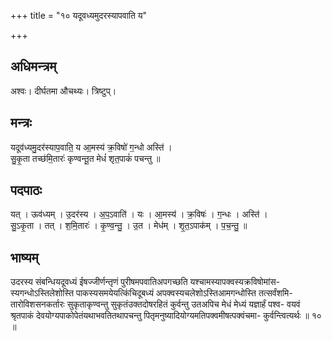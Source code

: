 +++
title = "१० यदूवध्यमुदरस्यापवाति य"

+++
## अधिमन्त्रम्
अश्वः। दीर्घतमा औचथ्यः। त्रिष्टुप्।

## मन्त्रः
यदूव॑ध्यमु॒दर॑स्याप॒वाति॒ य आ॒मस्य॑ क्र॒विषो॑ ग॒न्धो अस्ति॑ ।  
सु॒कृ॒ता तच्छ॑मि॒तारः॑ कृण्वन्तू॒त मेधं॑ शृत॒पाकं॑ पचन्तु ॥

## पदपाठः
यत् । ऊव॑ध्यम् । उ॒दर॑स्य । अ॒प॒ऽवाति॑ । यः । आ॒मस्य॑ । क्र॒विषः॑ । ग॒न्धः । अस्ति॑ ।  
सु॒ऽकृ॒ता । तत् । श॒मि॒तारः॑ । कृ॒ण्व॒न्तु॒ । उ॒त । मेध॑म् । शृ॒त॒ऽपाक॑म् । प॒च॒न्तु॒ ॥

## भाष्यम्
उदरस्य संबन्धियदूवध्यं ईषज्जीर्णन्तृणं पुरीषमपवातिअपगच्छति यश्चामस्यापक्वस्यक्रविषोमांस- स्यगन्धोऽस्तिलेशोस्ति पाकस्यसमयेयत्किंचिदूबध्यं अपक्वस्यचलेशोऽस्तिआमगन्धोस्ति तत्सर्वंशमि- तारोविशसनकर्तारः सुकृताकृण्वन्तु सुकृतंउक्तदोषरहितं कुर्वन्तु उतअपिच मेधं मेध्यं यज्ञार्हं पश्व- वयवं श्रृतपाकं देवयोग्यपाकोपेतंयथाभवतितथापचन्तु पितृमनुष्यादियोग्यमतिपक्वमीषत्पक्वंचमा- कुर्वन्त्वित्यर्थः ॥ १० ॥